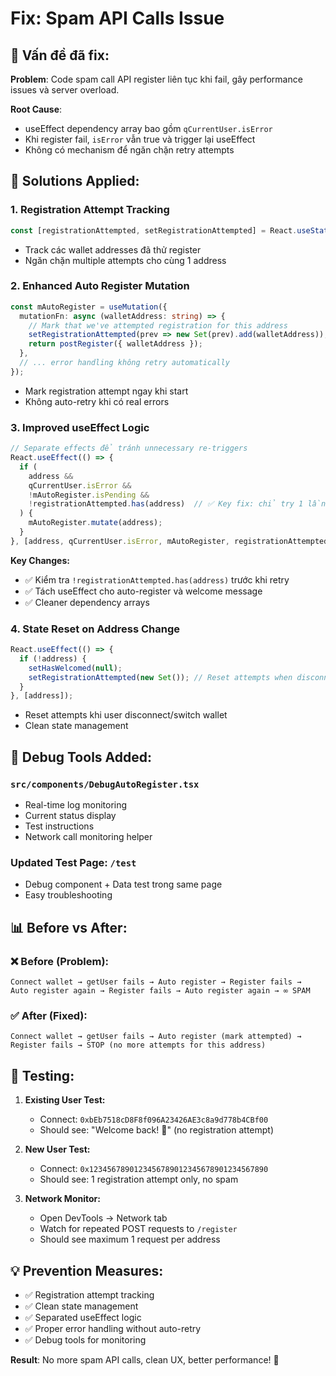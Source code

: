 # Fix: Spam API Calls Issue

## 🚨 **Vấn đề đã fix:**

**Problem**: Code spam call API register liên tục khi fail, gây performance issues và server overload.

**Root Cause**:

- useEffect dependency array bao gồm `qCurrentUser.isError`
- Khi register fail, `isError` vẫn true và trigger lại useEffect
- Không có mechanism để ngăn chặn retry attempts

## 🔧 **Solutions Applied:**

### 1. **Registration Attempt Tracking**

```typescript
const [registrationAttempted, setRegistrationAttempted] = React.useState<Set<string>>(new Set());
```

- Track các wallet addresses đã thử register
- Ngăn chặn multiple attempts cho cùng 1 address

### 2. **Enhanced Auto Register Mutation**

```typescript
const mAutoRegister = useMutation({
  mutationFn: async (walletAddress: string) => {
    // Mark that we've attempted registration for this address
    setRegistrationAttempted(prev => new Set(prev).add(walletAddress));
    return postRegister({ walletAddress });
  },
  // ... error handling không retry automatically
});
```

- Mark registration attempt ngay khi start
- Không auto-retry khi có real errors

### 3. **Improved useEffect Logic**

```typescript
// Separate effects để tránh unnecessary re-triggers
React.useEffect(() => {
  if (
    address && 
    qCurrentUser.isError && 
    !mAutoRegister.isPending && 
    !registrationAttempted.has(address)  // ✅ Key fix: chỉ try 1 lần
  ) {
    mAutoRegister.mutate(address);
  }
}, [address, qCurrentUser.isError, mAutoRegister, registrationAttempted]);
```

**Key Changes:**

- ✅ Kiểm tra `!registrationAttempted.has(address)` trước khi retry
- ✅ Tách useEffect cho auto-register và welcome message
- ✅ Cleaner dependency arrays

### 4. **State Reset on Address Change**

```typescript
React.useEffect(() => {
  if (!address) {
    setHasWelcomed(null);
    setRegistrationAttempted(new Set()); // Reset attempts when disconnect
  }
}, [address]);
```

- Reset attempts khi user disconnect/switch wallet
- Clean state management

## 🧪 **Debug Tools Added:**

### `src/components/DebugAutoRegister.tsx`

- Real-time log monitoring
- Current status display
- Test instructions
- Network call monitoring helper

### Updated Test Page: `/test`

- Debug component + Data test trong same page
- Easy troubleshooting

## 📊 **Before vs After:**

### ❌ **Before (Problem):**

```
Connect wallet → getUser fails → Auto register → Register fails → 
Auto register again → Register fails → Auto register again → ∞ SPAM
```

### ✅ **After (Fixed):**

```
Connect wallet → getUser fails → Auto register (mark attempted) → 
Register fails → STOP (no more attempts for this address)
```

## 🚀 **Testing:**

1. **Existing User Test:**
   - Connect: `0xbEb7518cD8F8f096A23426AE3c8a9d778b4CBf00`
   - Should see: "Welcome back! 👋" (no registration attempt)

2. **New User Test:**
   - Connect: `0x1234567890123456789012345678901234567890`
   - Should see: 1 registration attempt only, no spam

3. **Network Monitor:**
   - Open DevTools → Network tab
   - Watch for repeated POST requests to `/register`
   - Should see maximum 1 request per address

## 💡 **Prevention Measures:**

- ✅ Registration attempt tracking
- ✅ Clean state management
- ✅ Separated useEffect logic
- ✅ Proper error handling without auto-retry
- ✅ Debug tools for monitoring

**Result**: No more spam API calls, clean UX, better performance! 🎉
